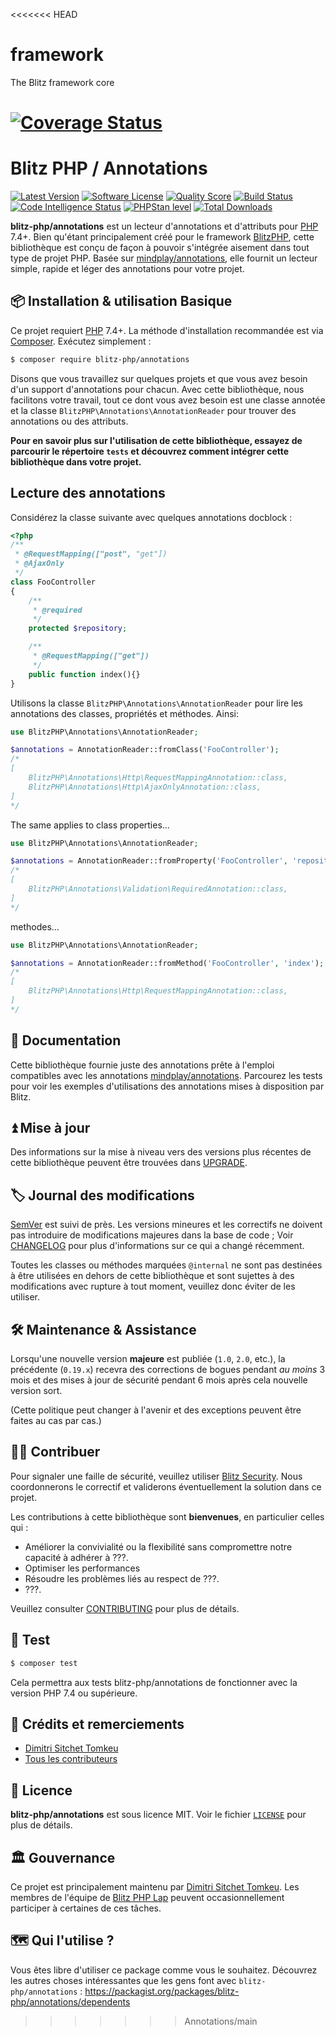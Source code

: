 <<<<<<< HEAD
# framework
The Blitz framework core

[![Coverage Status](https://coveralls.io/repos/github/blitz-php/framework/badge.svg?branch=main)](https://coveralls.io/github/blitz-php/framework?branch=main)
=======
# Blitz PHP / Annotations

[![Latest Version](https://img.shields.io/packagist/v/blitz-php/annotations.svg?style=flat-square)](https://packagist.org/packages/blitz-php/annotations)
[![Software License](https://img.shields.io/badge/License-MIT-brightgreen.svg?style=flat-square)](LICENSE)
[![Quality Score](https://img.shields.io/scrutinizer/g/blitz-php/annotations.svg?style=flat-square)](https://scrutinizer-ci.com/g/blitz-php/annotations)
[![Build Status](https://scrutinizer-ci.com/g/blitz-php/annotations/badges/build.png?b=main)](https://scrutinizer-ci.com/g/blitz-php/annotations/build-status/main)
[![Code Intelligence Status](https://scrutinizer-ci.com/g/blitz-php/annotations/badges/code-intelligence.svg?b=main)](https://scrutinizer-ci.com/code-intelligence)
[![PHPStan level](https://img.shields.io/badge/PHPStan-level%204-brightgreen)](phpstan.neon.dist)
[![Total Downloads](http://poser.pugx.org/blitz-php/annotations/downloads)](https://packagist.org/packages/blitz-php/annotations)

**blitz-php/annotations** est un lecteur d'annotations et d'attributs pour [PHP] 7.4+. Bien qu'étant principalement créé pour le framework [BlitzPHP][BlitzPHP], cette bibliothèque est conçu de façon à pouvoir s'intégrée aisement dans tout type de projet PHP. Basée sur [mindplay/annotations][mindplay], elle fournit un lecteur simple, rapide et léger des annotations pour votre projet.

## 📦 Installation & utilisation Basique

Ce projet requiert [PHP] 7.4+. La méthode d'installation recommandée est via [Composer]. Exécutez simplement :

```bash
$ composer require blitz-php/annotations
```

Disons que vous travaillez sur quelques projets et que vous avez besoin d'un support d'annotations pour chacun. Avec cette bibliothèque, nous facilitons votre travail, tout ce dont vous avez besoin est une classe annotée et la classe `BlitzPHP\Annotations\AnnotationReader` pour trouver des annotations ou des attributs.

**Pour en savoir plus sur l'utilisation de cette bibliothèque, essayez de parcourir le répertoire `tests` et découvrez comment intégrer cette bibliothèque dans votre projet.**

## Lecture des annotations

Considérez la classe suivante avec quelques annotations docblock :

```php
<?php
/**
 * @RequestMapping(["post", "get"])
 * @AjaxOnly
 */
class FooController
{
    /**
     * @required
     */
    protected $repository;

    /**
     * @RequestMapping(["get"])
     */
    public function index(){}
}
```

Utilisons la classe `BlitzPHP\Annotations\AnnotationReader` pour lire les annotations des classes,
propriétés et méthodes. Ainsi:

```php
use BlitzPHP\Annotations\AnnotationReader;

$annotations = AnnotationReader::fromClass('FooController');
/*
[
    BlitzPHP\Annotations\Http\RequestMappingAnnotation::class,
    BlitzPHP\Annotations\Http\AjaxOnlyAnnotation::class,
]
*/
```

The same applies to class properties...

```php
use BlitzPHP\Annotations\AnnotationReader;

$annotations = AnnotationReader::fromProperty('FooController', 'repository');
/*
[
    BlitzPHP\Annotations\Validation\RequiredAnnotation::class,
]
*/
```

methodes...

```php
use BlitzPHP\Annotations\AnnotationReader;

$annotations = AnnotationReader::fromMethod('FooController', 'index');
/*
[
    BlitzPHP\Annotations\Http\RequestMappingAnnotation::class,
]
*/
```

## 📓 Documentation

Cette bibliothèque fournie juste des annotations prête à l'emploi compatibles avec les annotations [mindplay/annotations][mindplay].
Parcourez les tests pour voir les exemples d'utilisations des annotations mises à disposition par Blitz.

## ⏫ Mise à jour

Des informations sur la mise à niveau vers des versions plus récentes de cette bibliothèque peuvent être trouvées dans [UPGRADE].

## 🏷️ Journal des modifications

[SemVer](http://semver.org/) est suivi de près. Les versions mineures et les correctifs ne doivent pas introduire de modifications majeures dans la base de code ; Voir [CHANGELOG] pour plus d'informations sur ce qui a changé récemment.

Toutes les classes ou méthodes marquées `@internal` ne sont pas destinées à être utilisées en dehors de cette bibliothèque et sont sujettes à des modifications avec rupture à tout moment, veuillez donc éviter de les utiliser.

## 🛠️ Maintenance & Assistance

Lorsqu'une nouvelle version **majeure** est publiée (`1.0`, `2.0`, etc.), la précédente (`0.19.x`) recevra des corrections de bogues pendant _au moins_ 3 mois et des mises à jour de sécurité pendant 6 mois après cela nouvelle version sort.

(Cette politique peut changer à l'avenir et des exceptions peuvent être faites au cas par cas.)

## 👷‍♀️ Contribuer

Pour signaler une faille de sécurité, veuillez utiliser [Blitz Security](https://security.blitz-php.com). Nous coordonnerons le correctif et validerons éventuellement la solution dans ce projet.

Les contributions à cette bibliothèque sont **bienvenues**, en particulier celles qui :

- Améliorer la convivialité ou la flexibilité sans compromettre notre capacité à adhérer à ???.
- Optimiser les performances
- Résoudre les problèmes liés au respect de ???.
- ???.

Veuillez consulter [CONTRIBUTING] pour plus de détails.

## 🧪 Test
```bash
$ composer test
```

Cela permettra aux tests blitz-php/annotations de fonctionner avec la version PHP 7.4 ou supérieure.

## 👥 Crédits et remerciements
- [Dimitri Sitchet Tomkeu][@dimtrovich]
- [Tous les contributeurs][]

## 📄 Licence

**blitz-php/annotations** est sous licence MIT. Voir le fichier [`LICENSE`](LICENSE) pour plus de détails.

## 🏛️ Gouvernance

Ce projet est principalement maintenu par [Dimitri Sitchet Tomkeu][@dimtrovich]. Les membres de l'équipe de [Blitz PHP Lap][] peuvent occasionnellement participer à certaines de ces tâches.

## 🗺️ Qui l'utilise ?

Vous êtes libre d'utiliser ce package comme vous le souhaitez. Découvrez les autres choses intéressantes que les gens font avec `blitz-php/annotations` : <https://packagist.org/packages/blitz-php/annotations/dependents>

[@dimtrovich]: https://github.com/dimtrovich
[PHP]: https://php.net
[Composer]: https://getcomposer.org
[BlitzPHP]: https://github.com/blitz-php/framework
[mindplay]: https://github.com/php-annotations/php-annotations
[UPGRADE]: UPGRADE-1.x.md
[CHANGELOG]: CHANGELOG-0.x.md
[CONTRIBUTING]: https://github.com/blitz-php/framework/blob/main/.github/CONTRIBUTING.md
[Tous les contributeurs]: https://github.com/blitz-php/annotations/contributors
[Blitz PHP Lap]: https://github.com/orgs/blitz-php/people
>>>>>>> Annotations/main
